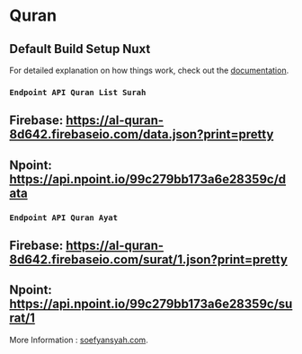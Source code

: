 # Quran

## Default Build Setup Nuxt
For detailed explanation on how things work, check out the [documentation](https://nuxtjs.org).
### `Endpoint API Quran List Surah`
## Firebase: https://al-quran-8d642.firebaseio.com/data.json?print=pretty
## Npoint: https://api.npoint.io/99c279bb173a6e28359c/data

### `Endpoint API Quran Ayat`
## Firebase: https://al-quran-8d642.firebaseio.com/surat/1.json?print=pretty
## Npoint: https://api.npoint.io/99c279bb173a6e28359c/surat/1

More Information : [soefyansyah.com](https://soefyansyah.com).
